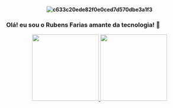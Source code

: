 </div>
  <h4 align="center">

![c633c20ede82f0e0ced7d570dbe3a1f3](https://user-images.githubusercontent.com/70382532/138322189-2db8df52-9dcb-40a0-88a8-c365466bd33d.gif)

### Olá! eu sou o Rubens Farias amante da tecnologia! 👋
<div align="center">
  <a href="https://github.com/rubensbfarias">
  <img height="180em" src="https://github-readme-stats.vercel.app/api?username=rubensbfarias&show_icons=true&theme=github_dark&include_all_commits=true&count_private=true"/>
  <img height="180em" src="https://github-readme-stats.vercel.app/api/top-langs/?username=rubensbfarias&layout=compact&langs_count=7&theme=github_dark"/>
</div>
  
<div style="display: inline_block"><br>

</div>

  ##
